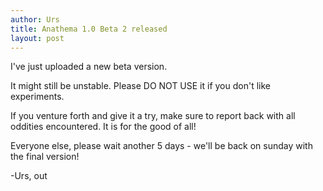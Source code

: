 ```yaml
---
author: Urs
title: Anathema 1.0 Beta 2 released
layout: post
---
```



I've just uploaded a new beta version.

It might still be unstable. Please DO NOT USE it if you don't like experiments. 

If you venture forth and give it a try, make sure to report back with all oddities encountered. It is for the good of all!

Everyone else, please wait another 5 days - we'll be back on sunday with the final version!

-Urs, out